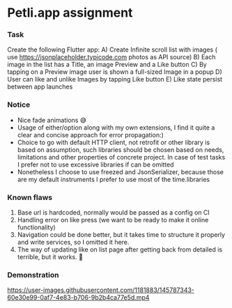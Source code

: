# Petli.app assignment


### Task
Create the following Flutter app:
A) Create Infinite scroll list with images ( use https://jsonplaceholder.typicode.com photos as API source)
B) Each image in the list has a Title, an image Preview and a Like button
C) By tapping on a Preview image user is shown a full-sized Image in a popup
D) User can like and unlike Images by tapping Like button
E) Like state persist between app launches

### Notice
- Nice fade animations 😅
- Usage of either/option along with my own extensions, I find it quite a clear and concise approach for  error propagation:)
- Choice to go with default HTTP client, not retrofit or other library is based on assumption,
such libraries should be chosen based on needs, limitations and other properties of concrete project.
In case of test tasks I prefer not to use excessive libraries if can be omitted
- Nonetheless I choose to use freezed and JsonSerializer, because those are my default instruments I prefer to use most of the time.libraries


### Known flaws
1. Base url is hardcoded, normally would be passed as a config on CI
1. Handling error on like press (we want to be ready to make it online functionality)
1. Navigation could be done better, but it takes time to structure it properly and write services, so I omitted it here.
1. The way of updating like on list page after getting back from detailed is terrible, but it works. 🤷

### Demonstration



https://user-images.githubusercontent.com/1181883/145787343-60e30e99-0af7-4e83-b706-9b2b4ca77e5d.mp4

